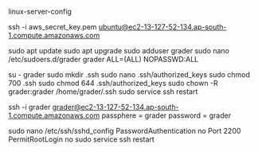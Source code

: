 linux-server-config

ssh -i aws_secret_key.pem ubuntu@ec2-13-127-52-134.ap-south-1.compute.amazonaws.com

sudo apt update
sudo apt upgrade
sudo adduser grader
sudo nano /etc/sudoers.d/grader
	grader ALL=(ALL) NOPASSWD:ALL

su - grader
sudo mkdir .ssh
sudo nano .ssh/authorized_keys
sudo chmod 700 .ssh
sudo chmod 644 .ssh/authorized_keys
sudo chown -R grader:grader /home/grader/.ssh
sudo service ssh restart

ssh -i grader grader@ec2-13-127-52-134.ap-south-1.compute.amazonaws.com
passphere = grader
password = grader

sudo nano /etc/ssh/sshd_config
PasswordAuthentication no
Port 2200
PermitRootLogin no
sudo service ssh restart

